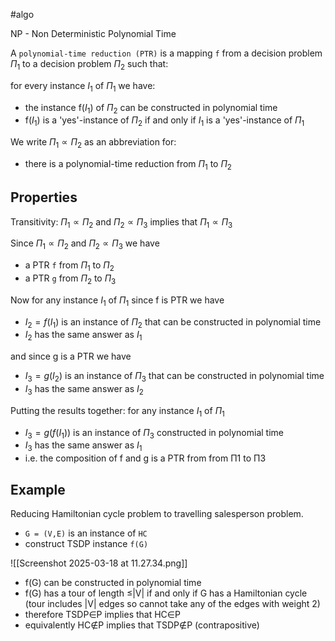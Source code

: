 #algo

NP - Non Deterministic Polynomial Time

A `polynomial-time reduction (PTR)` is a mapping `f` from a decision problem $Π_1$ to a decision problem $Π_2$ such that:

for every instance $I_1$ of $Π_1$ we have:
- the instance f($I_1$) of $Π_2$ can be constructed in polynomial time 
- f($I_1$) is a 'yes'-instance of $Π_2$ if and only if $I_1$ is a 'yes'-instance of $Π_1$

We write $Π_1 ∝ Π_2$ as an abbreviation for: 
- there is a polynomial-time reduction from $Π_1$ to $Π_2$

## Properties

Transitivity: $Π_1 ∝ Π_2$ and $Π_2 ∝ Π_3$ implies that $Π_1 ∝ Π_3$

Since $Π_1 ∝ Π_2$ and $Π_2 ∝ Π_3$ we have 
- a PTR `f` from $Π_1$ to $Π_2$ 
- a PTR `g` from $Π_2$ to $Π_3$

Now for any instance $I_1$ of $Π_1$ since f is PTR we have
- $I_2=f(I_1)$ is an instance of $Π_2$ that can be constructed in polynomial time 
- $I_2$ has the same answer as $I_1$

and since g is a PTR we have
- $I_3=g(I_2)$ is an instance of $Π_3$ that can be constructed in polynomial time
- $I_3$ has the same answer as $I_2$

Putting the results together: for any instance $I_1$ of $Π_1$ 
- $I_3=g(f(I_1))$ is an instance of $Π_3$ constructed in polynomial time 
- $I_3$ has the same answer as $I_1$
- i.e. the composition of f and g is a PTR from from Π1 to Π3

## Example

Reducing Hamiltonian cycle problem to travelling salesperson problem.
- `G = (V,E)` is an instance of `HC`
- construct TSDP instance `f(G)`

![[Screenshot 2025-03-18 at 11.27.34.png]]

- f(G) can be constructed in polynomial time 
- f(G) has a tour of length ≤|V| if and only if G has a Hamiltonian cycle (tour includes |V| edges so cannot take any of the edges with weight 2) 
- therefore TSDP∈P implies that HC∈P 
- equivalently HC∉P implies that TSDP∉P (contrapositive)